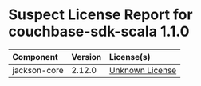
Suspect License Report for couchbase-sdk-scala 1.1.0
====================================================

|Component|Version|License(s)|
| :--- | :--- | :--- |
|jackson-core|2.12.0|[Unknown License](../../license-data/00000000-0010-0000-0000-000000000000.txt)|

